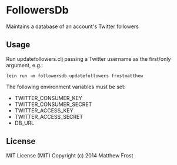 # FollowersDb

Maintains a database of an account's Twitter followers

## Usage

Run updatefollowers.clj passing a Twitter username as the first/only argument, e.g.:

````lein run -m followersdb.updatefollowers frostmatthew````

The following environment variables must be set:

* TWITTER_CONSUMER_KEY
* TWITTER_CONSUMER_SECRET
* TWITTER_ACCESS_KEY
* TWITTER_ACCESS_SECRET
* DB_URL

## License

MIT License (MIT)
Copyright (c) 2014 Matthew Frost
